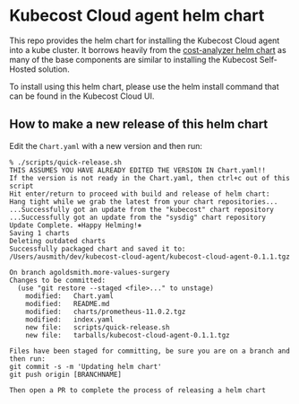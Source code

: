 # Kubecost Cloud agent helm chart

This repo provides the helm chart for installing the Kubecost Cloud agent into a kube cluster.
It borrows heavily from the [cost-analyzer helm chart](https://github.com/kubecost/cost-analyzer-helm-chart)
as many of the base components are similar to installing the Kubecost Self-Hosted solution.

To install using this helm chart, please use the helm install command that can be found in
the Kubecost Cloud UI.

## How to make a new release of this helm chart

Edit the `Chart.yaml` with a new version and then run:

```
% ./scripts/quick-release.sh
THIS ASSUMES YOU HAVE ALREADY EDITED THE VERSION IN Chart.yaml!!
If the version is not ready in the Chart.yaml, then ctrl+c out of this script
Hit enter/return to proceed with build and release of helm chart:
Hang tight while we grab the latest from your chart repositories...
...Successfully got an update from the "kubecost" chart repository
...Successfully got an update from the "sysdig" chart repository
Update Complete. ⎈Happy Helming!⎈
Saving 1 charts
Deleting outdated charts
Successfully packaged chart and saved it to: /Users/ausmith/dev/kubecost-cloud-agent/kubecost-cloud-agent-0.1.1.tgz

On branch agoldsmith.more-values-surgery
Changes to be committed:
  (use "git restore --staged <file>..." to unstage)
	modified:   Chart.yaml
	modified:   README.md
	modified:   charts/prometheus-11.0.2.tgz
	modified:   index.yaml
	new file:   scripts/quick-release.sh
	new file:   tarballs/kubecost-cloud-agent-0.1.1.tgz

Files have been staged for committing, be sure you are on a branch and then run:
git commit -s -m 'Updating helm chart'
git push origin [BRANCHNAME]

Then open a PR to complete the process of releasing a helm chart
```
